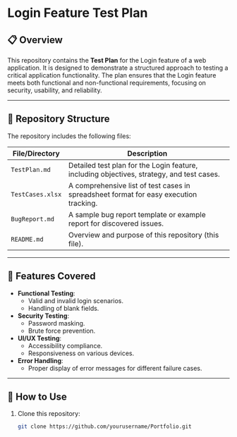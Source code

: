 # Login Feature Test Plan

## 📋 Overview
This repository contains the **Test Plan** for the Login feature of a web application. It is designed to demonstrate a structured approach to testing a critical application functionality. The plan ensures that the Login feature meets both functional and non-functional requirements, focusing on security, usability, and reliability.

---

## 📂 Repository Structure
The repository includes the following files:

| File/Directory      | Description                                                                 |
|---------------------|-----------------------------------------------------------------------------|
| `TestPlan.md`       | Detailed test plan for the Login feature, including objectives, strategy, and test cases. |
| `TestCases.xlsx`    | A comprehensive list of test cases in spreadsheet format for easy execution tracking. |
| `BugReport.md`      | A sample bug report template or example report for discovered issues. |
| `README.md`         | Overview and purpose of this repository (this file).                       |

---

## 📝 Features Covered
- **Functional Testing**:
  - Valid and invalid login scenarios.
  - Handling of blank fields.
- **Security Testing**:
  - Password masking.
  - Brute force prevention.
- **UI/UX Testing**:
  - Accessibility compliance.
  - Responsiveness on various devices.
- **Error Handling**:
  - Proper display of error messages for different failure cases.

---

## 🚀 How to Use
1. Clone this repository:
   ```bash
   git clone https://github.com/yourusername/Portfolio.git
